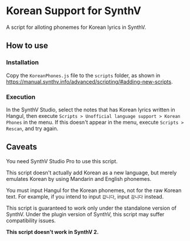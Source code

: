 # Korean Support for SynthV
A script for alloting phonemes for Korean lyrics in SynthV.

## How to use

### Installation
Copy the `KoreanPhones.js` file to the `scripts` folder, as shown in https://manual.synthv.info/advanced/scripting/#adding-new-scripts.

### Execution
In the SynthV Studio, select the notes that has Korean lyrics written in Hangul, then execute `Scripts > Unofficial language support > Korean Phones` in the menu. If this doesn't appear in the menu, execute `Scripts > Rescan`, and try again.

## Caveats
You need SynthV Studio Pro to use this script.

This script doesn't actually add Korean as a new language, but merely emulates Korean by using Mandarin and English phonemes.

You must input Hangul for the Korean phonemes, not for the raw Korean text. For example, if you intend to input `갑니다`, input `감니다` instead.

This script is guaranteed to work only under the standalone version of SynthV. Under the plugin version of SynthV, this script may suffer compatibility issues.

**This script doesn't work in SynthV 2.**
